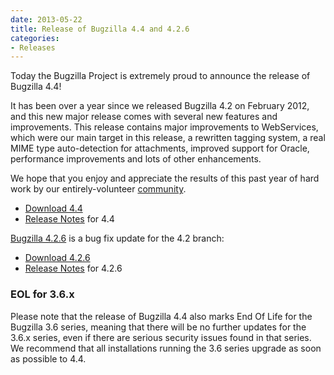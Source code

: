 ```yaml
---
date: 2013-05-22
title: Release of Bugzilla 4.4 and 4.2.6
categories:
- Releases
---
```


Today the Bugzilla Project is extremely proud to announce the release of Bugzilla 4.4!

It has been over a year since we released Bugzilla 4.2 on February 2012, and this new major release comes with several new features and improvements. This release contains major improvements to WebServices, which were our main target in this release, a rewritten tagging system, a real MIME type auto-detection for attachments, improved support for Oracle, performance improvements and lots of other enhancements.

We hope that you enjoy and appreciate the results of this past year of hard work by our entirely-volunteer [community](/developers/).

*   [Download 4.4](/download/#v44)
*   [Release Notes](/releases/4.4/) for 4.4

[Bugzilla 4.2.6](/releases/4.2.6/) is a bug fix update for the 4.2 branch:

*   [Download 4.2.6](/download/#v42)
*   [Release Notes](/releases/4.2.6/) for 4.2.6

### EOL for 3.6.x

Please note that the release of Bugzilla 4.4 also marks End Of Life for the Bugzilla 3.6 series, meaning that there will be no further updates for the 3.6.x series, even if there are serious security issues found in that series. We recommend that all installations running the 3.6 series upgrade as soon as possible to 4.4.

